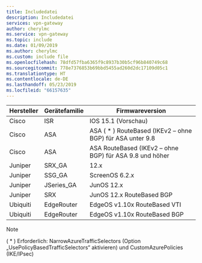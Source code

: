 ```yaml
---
title: Includedatei
description: Includedatei
services: vpn-gateway
author: cherylmc
ms.service: vpn-gateway
ms.topic: include
ms.date: 01/09/2019
ms.author: cherylmc
ms.custom: include file
ms.openlocfilehash: 78dfd57fba6365f9c8937b30b5cf96b840749c68
ms.sourcegitcommit: 778e7376853b69bbd5455ad260d2dc17109d05c1
ms.translationtype: HT
ms.contentlocale: de-DE
ms.lasthandoff: 05/23/2019
ms.locfileid: "66157635"
---
```

| **Hersteller** | **Gerätefamilie** | **Firmwareversion** |
| --- | --- | --- |
|Cisco | ISR| IOS 15.1 (Vorschau)|
|Cisco | ASA | ASA ( * ) RouteBased (IKEv2 – ohne BGP) für ASA unter 9.8 |
|Cisco | ASA | ASA RouteBased (IKEv2 – ohne BGP) für ASA 9.8 und höher |
|Juniper | SRX_GA | 12.x|
|Juniper | SSG_GA | ScreenOS 6.2.x|
|Juniper | JSeries_GA | JunOS 12.x|
|Juniper | SRX | JunOS 12.x RouteBased BGP |
|Ubiquiti| EdgeRouter| EdgeOS v1.10x RouteBased VTI|
|Ubiquiti| EdgeRouter| EdgeOS v1.10x RouteBased BGP|

> [!NOTE]
> ( * ) Erforderlich: NarrowAzureTrafficSelectors (Option „UsePolicyBasedTrafficSelectors“ aktivieren) und CustomAzurePolicies (IKE/IPsec)
>
